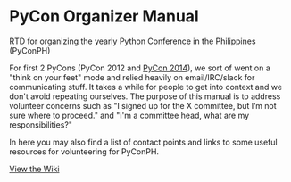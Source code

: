 # PyCon Organizer Manual
RTD for organizing the yearly Python Conference in the Philippines (PyConPH)

For first 2 PyCons (PyCon 2012 and [PyCon 2014](http://pycon-2014.python.ph/)), we sort of went on a "think on your feet" mode and relied heavily on email/IRC/slack for communicating stuff. It takes a while for people to get into context and we don't avoid repeating ourselves. The purpose of this manual is to address volunteer concerns such as "I signed up for the X committee, but I’m not sure where to proceed." and "I'm a committee head, what are my responsibilities?"

In here you may also find a list of contact points and links to some useful resources for volunteering for PyConPH.

[View the Wiki](https://github.com/pythonph/pycon-organizer-manual/wiki)
